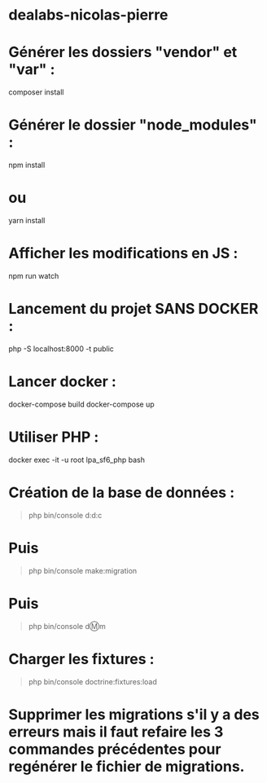 # dealabs-nicolas-pierre

# Générer les dossiers "vendor" et "var" : 
composer install

# Générer le dossier "node_modules" :
npm install
# ou
yarn install

<!--  -->

# Afficher les modifications en JS :
npm run watch

<!--  -->

# Lancement du projet SANS DOCKER : 
php -S localhost:8000 -t public

# Lancer docker :
docker-compose build
docker-compose up

# Utiliser PHP : 
docker exec -it -u root lpa_sf6_php bash

<!--  -->

# Création de la base de données :
> php bin/console d:d:c
# Puis
> php bin/console make:migration
# Puis
> php bin/console d:m:m

# Charger les fixtures :
> php bin/console doctrine:fixtures:load

# Supprimer les migrations s'il y a des erreurs mais il faut refaire les 3 commandes précédentes pour regénérer le fichier de migrations.

